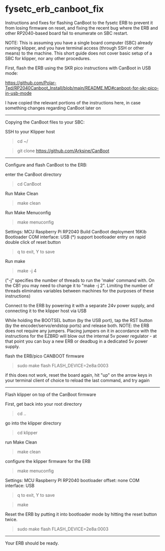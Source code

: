 # fysetc_erb_canboot_fix
Instructions and fixes for flashing CanBoot to the fysetc ERB to prevent it from losing firmware on reset, and fixing the recent bug where the ERB and other RP2040-based board fail to enumerate on SBC restart.

NOTE: This is assuming you have a single board computer (SBC) already running klipper, and you have terminal access (through SSH or other means) to the machine.  This short guide does not cover basic setup of a SBC for klipper, nor any other procedures.


First, flash the ERB using the SKR pico instructions with CanBoot in USB mode:

https://github.com/Polar-Ted/RP2040Canboot_Install/blob/main/README.MD#canboot-for-skr-pico-in-usb-mode

I have copied the relevant portions of the instructions here, in case something changes regarding CanBoot later on

--------------------------------------------

Copying the CanBoot files to your SBC:

SSH to your Klipper host

> cd ~/

> git clone https://github.com/Arksine/CanBoot

--------------------------------------------

Configure and flash CanBoot to the ERB:

enter the CanBoot directory

> cd CanBoot

Run Make Clean

> make clean

Run Make Menuconfig

> make menuconfig

Settings:
	MCU Raspberry Pi RP2040
	Build CanBoot deployment 16Kib Bootloader
	COM interface: USB
	(*) support bootloader entry on rapid double click of reset button

> q to exit, Y to save

Run make

> make -j 4

("-j" specifies the number of threads to run the 'make' command with.  On the CB1 you may need to change it to "make -j 2". Limiting the number of threads eliminates variables between machines for the purposes of these instructions)

Connect to the ERB by powering it with a separate 24v power supply, and connecting it to the klipper host via USB

While holding the BOOTSEL button (by the USB port), tap the RST button (by the encoder/servo/endstop ports) and release both.  NOTE: the ERB does not require any jumpers.  Placing jumpers on it in accordance with the instructions for the EZBRD will blow out the internal 5v power regulator - at that point you can buy a new ERB or deadbug in a dedicated 5v power supply.

flash the ERB/pico CANBOOT firmware

> sudo make flash FLASH_DEVICE=2e8a:0003

if this does not work, reset the board again, hit "up" on the arrow keys in your terminal client of choice to reload the last command, and try again


--------------------------------------------

Flash klipper on top of the CanBoot firmware

First, get back into your root directory

> cd ..

go into the klipper directory

> cd klipper

run Make Clean

> make clean

configure the klipper firmware for the ERB

> make menuconfig

Settings: 
	MCU Raspberry PI RP2040
	bootloader offset: none
	COM interface: USB

> q to exit, Y to save

> make

Reset the ERB by putting it into bootloader mode by hitting the reset button twice.

> sudo make flash FLASH_DEVICE=2e8a:0003

--------------------------------------------

Your ERB should be ready.
